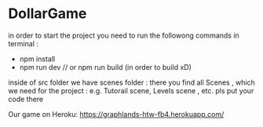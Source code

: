 # DollarGame

in order to start the project you need to run the followong commands in terminal :
 - npm install
 - npm run dev  // or npm run build (in order to build xD) 


inside of src folder we have scenes folder : there you find all Scenes , which we need for the project : e.g. Tutorail scene, Levels scene , etc. 
pls put your code there 

Our game on Heroku:
https://graphlands-htw-fb4.herokuapp.com/

